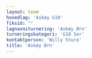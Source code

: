 ```yaml
---
layout: team
hovedlag: 'Askøy G10'
fiksid: ""
lagnavniturnering: 'Askøy Ørn'
turneringskategori: 'G10 5er'
kontaktperson: 'Willy Sture'
title: 'Askøy Ørn'
---
```

